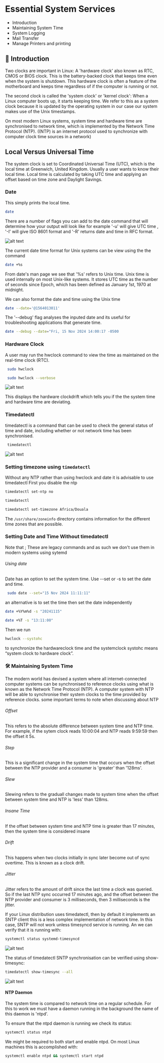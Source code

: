# Essential System Services 

- Introduction
- Maintaining System Time
- System Logging
- Mail Transfer
- Manage Printers and printing

 ## 📄 Introduction

Two clocks are important in Linux: 
A 'hardware clock' also known as RTC, CMOS or BIOS clock. This is the battery-backed clock that keeps time even when the system  is shutdown. This hardware clock is often a feature of the motherboard and keeps time regardless of if the computer is running or not. 

The second clock is called the 'system clock' or 'kernel clock': 
When a Linux computer boots up, it starts keeping time. We refer to this as a system clock because  it is updated by the operating system in our case our system makes use of the Unix timestamps.

On most modern Linux systems, system time and hardware time are synchronised to network time, which is implemented by the Network Time Protocol (NTP).
((NTP) is an internet protocol used to synchronize with computer clock time sources in a network)

## Local Versus Universal Time
The system clock is set to Coordinated Universal Time (UTC), which is the local time at Greenwich,
United Kingdom. Usually a user wants to know their local time. Local time is calculated by taking
UTC time and applying an offset based on time zone and Daylight Savings.

### Date

This simply prints the local time.

```sh
date
``` 
There are a number of flags you can add to the date command that will determine how your output will look like for example '-u' will give UTC time , '-I' will give ISO 8601 format and '-R' returns date and time in RFC format.

![alt text](<Screenshot from 2024-11-13 22-17-02.png>) 

The current date time format for Unix systems can be view using the the command 

```sh
date +%s
```
From date's man page we see that '%s' refers to Unix time. Unix time is used internally on most Unix-like systems. It stores UTC time as the number of seconds since Epoch, which has been defined as January 1st, 1970 at midnight. 

We can also format the date and time using the Unix time

 ```sh
 date --date='@1564013011'
 ```

The '--debug' flag analyses the inputed date and its useful for troubleshooting applications that generate time.

```sh
date --debug --date="Fri, 15 Nov 2024 14:00:17 -0500
```

### Hardware Clock 
A user may run the hwclock command to view the time as maintained on the real-time clock (RTC).

```sh
 sudo hwclock 
 ```
```sh
 sudo hwclock --verbose
  ```
  ![alt text](<Screenshot from 2024-11-13 20-50-30.png>) 

  This displays the hardware clockdrift which tells you if the the system time and hardware time are deviating. 

### Timedatectl 
timedatectl is a command that can be used to check the general status of time and date, including whether or not network time has been synchronised. 

```sh
 timedatectl
 ```

![alt text](<Screenshot from 2024-11-13 15-47-47.png>)

### Setting timezone using ```timedatectl``` 

Without any NTP rather than using hwclock and date it is advisable to use timedatectl
First you disable the ntp
```sh
timedatectl set-ntp no
```
```sh
timedatectl 
```
```sh
timedatectl set-timezone Africa/Douala
```

The ```/usr/share/zoneinfo``` directory contains information for the different time zones that are possible.



### Setting Date and Time Without timedatectl

Note that ; These are legacy commands and as such we don't use them in modern systems using sytemd 

###### Using date

Date has an option to set the system time. Use --set or -s to set the date and time.

```sh
 sudo date --set="15 Nov 2024 11:11:11"
```
an alternative is to set the time then set the date independently

```sh
date +%Y%m%d -s "20241115"
```

```sh
date +%T -s "13:11:00"
```

Then we run 
```sh
hwclock --systohc
```
to synchronize the hardwareclock time and the systemclock 
systohc means “system clock to hardware clock”.


### 🛠️ Maintaining System Time

The modern world has devised a system where all internet-connected computer systems can be synchronised to reference clocks using what is known as the Network Time Protocol (NTP).
A computer system with NTP will be able to synchronise their system clocks to the time provided by reference clocks. 
some important terms to note when discussing about NTP

###### Offset

This refers to the absolute difference between system time and NTP time. For example, if the sytem clock reads 10:00:04 and NTP reads 9:59:59 then the offset it 5s.

###### Step
This is a significant change in the system time that occurs when the offset between the NTP provider and a consumer is 'greater' than '128ms'.

###### Slew
Slewing refers to the graduall changes made to system time when the offset between system time and NTP is 'less' than 128ms.

###### Insane Time
If the offset between system time and NTP time is greater than 17 minutes, then the system time is considered insane

###### Drift 
This happens when two clocks initially in sync later become out of sync overtime. This is known as a clock drift.

###### Jitter
Jitter refers to the amount of drift since the last time a clock was queried. So if the last NTP sync occurred 17 minutes ago, and the offset between the NTP provider and consumer is 3 milliseconds, then 3 milliseconds is the jitter.

If your Linux distribution uses timedatectl, then by default it implements an SNTP client this is a less complex implementation of network time. 
In this case, SNTP will not work unless timesyncd service is running. An we can verify that it is running with:

```sh
systemctl status systemd-timesyncd
```
![alt text](<Screenshot from 2024-11-14 15-00-40.png>)

The status of timedatectl SNTP synchronisation can be verified using show-timesync:

```sh
timedatectl show-timesync --all
```
![alt text](<Screenshot from 2024-11-14 09-09-25.png>)


#### NTP Daemon
The system time is compared to network time on a regular schedule. For this to work we must have a daemon running in the background the name of this daemon is 'ntpd'.

To ensure that the ntpd daemon is running we check its status:

```sh
systemctl status ntpd
```
We might be required to both start and enable ntpd. On most Linux machines this is accomplished with:

```sh 
systemctl enable ntpd && systemctl start ntpd
```
